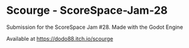 # Scourge - ScoreSpace-Jam-28

Submission for the ScoreSpace Jam #28. Made with the Godot Engine

Available at https://dodo88.itch.io/scourge

